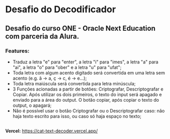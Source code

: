 # Desafio do Decodificador

## Desafio do curso ONE - Oracle Next Education com parceria da Alura.

### Features:
- Traduz a letra "e" para "enter", a letra "i" para "imes", a letra "a" para "ai", a letra "o" para "ober" e a letra "u" para "ufat";
- Toda letra com algum acento digitado será convertida em uma letra sem acento (e.g. ã -> a, ç -> c, é -> e...);
- Toda letra maiúscula será convertida para letra minúscula;
- 3 Funções acionadas a partir de botões: Criptografar, Descriptografar e Copiar. Após utilizar os dois primeiros, o texto do input será apagado e enviado para a área do output. O botão copiar, após copiar o texto do output, o apagará;
- Não é possível usar o botão Criptografar ou o Descriptografar caso: não haja texto escrito para isso, ou caso só haja espaço no texto;

##

<b>Vercel:</b> 
https://cat-text-decoder.vercel.app/
